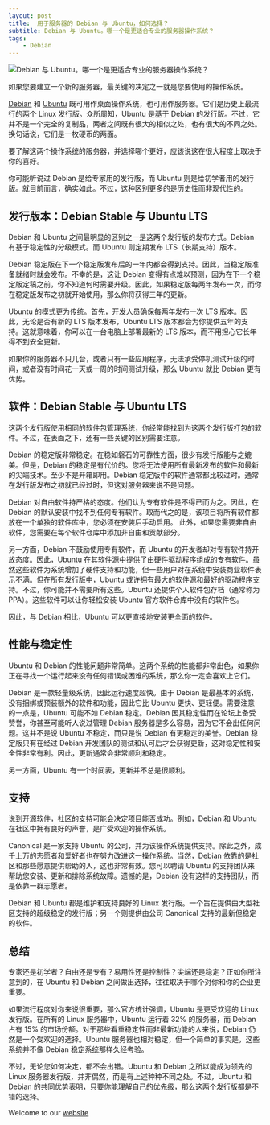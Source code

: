 ```yaml
---
layout: post
title:  用于服务器的 Debian 与 Ubuntu，如何选择？
subtitle: Debian 与 Ubuntu。哪一个是更适合专业的服务器操作系统？
tags:
    - Debian
---
```

![Debian 与 Ubuntu。哪一个是更适合专业的服务器操作系统？](https://raw.githubusercontent.com/huijingfei/huijingfei.github.io/master/images/debian-vs-ubuntu-for-server.avif)

如果您要建立一个新的服务器，最关键的决定之一就是您要使用的操作系统。

[Debian](https://www.debian.org/) 和 [Ubuntu](https://ubuntu.com/download) 既可用作桌面操作系统，也可用作服务器。它们是历史上最流行的两个 Linux 发行版。众所周知，Ubuntu 是基于 Debian 的发行版。不过，它并不是一个完全的复制品，两者之间既有很大的相似之处，也有很大的不同之处。换句话说，它们是一枚硬币的两面。

要了解这两个操作系统的服务器，并选择哪个更好，应该说这在很大程度上取决于你的喜好。

你可能听说过 Debian 是给专家用的发行版，而 Ubuntu 则是给初学者用的发行版。就目前而言，确实如此。不过，这种区别更多的是历史性而非现代性的。

## 发行版本：Debian Stable 与 Ubuntu LTS

Debian 和 Ubuntu 之间最明显的区别之一是这两个发行版的发布方式。Debian 有基于稳定性的分级模式。而 Ubuntu 则定期发布 LTS（长期支持）版本。

Debian 稳定版在下一个稳定版发布后的一年内都会得到支持。因此，当稳定版准备就绪时就会发布。不幸的是，这让 Debian 变得有点难以预测，因为在下一个稳定版定稿之前，你不知道何时需要升级。因此，如果稳定版每两年发布一次，而你在稳定版发布之初就开始使用，那么你将获得三年的更新。

Ubuntu 的模式更为传统。首先，开发人员确保每两年发布一次 LTS 版本。因此，无论是否有新的 LTS 版本发布，Ubuntu LTS 版本都会为你提供五年的支持。这就意味着，你可以在一台电脑上部署最新的 LTS 版本，而不用担心它长年得不到安全更新。

如果你的服务器不只几台，或者只有一些应用程序，无法承受停机测试升级的时间，或者没有时间花一天或一周的时间测试升级，那么 Ubuntu 就比 Debian 更有优势。

## 软件：Debian Stable 与 Ubuntu LTS

这两个发行版使用相同的软件包管理系统，你经常能找到为这两个发行版打包的软件。不过，在表面之下，还有一些关键的区别需要注意。

Debian 的稳定版非常稳定。在稳如磐石的可靠性方面，很少有发行版能与之媲美。但是，Debian 的稳定是有代价的。您将无法使用所有最新发布的软件和最新的尖端技术。至少不是开箱即用。Debian 稳定版中的软件通常都比较过时。通常在发行版发布之初就已经过时，但这对服务器来说不是问题。

Debian 对自由软件持严格的态度。他们认为专有软件是不得已而为之。因此，在 Debian 的默认安装中找不到任何专有软件。取而代之的是，该项目将所有软件都放在一个单独的软件库中，您必须在安装后手动启用。
此外，如果您需要非自由软件，您需要在每个软件仓库中添加非自由和贡献部分。

另一方面，Debian 不鼓励使用专有软件，而 Ubuntu 的开发者却对专有软件持开放态度。因此，Ubuntu 在其软件源中提供了由硬件驱动程序组成的专有软件。虽然这些软件为系统增加了硬件支持和功能，但一些用户对在系统中安装商业软件表示不满。但在所有发行版中，Ubuntu 或许拥有最大的软件源和最好的驱动程序支持。不过，你可能并不需要所有这些。Ubuntu 还提供个人软件包存档（通常称为 PPA）。这些软件可以让你轻松安装 Ubuntu 官方软件仓库中没有的软件包。

因此，与 Debian 相比，Ubuntu 可以更直接地安装更全面的软件。

## 性能与稳定性

Ubuntu 和 Debian 的性能问题非常简单。这两个系统的性能都非常出色，如果你正在寻找一个运行起来没有任何错误或困难的系统，那么你一定会喜欢上它们。

Debian 是一款轻量级系统，因此运行速度超快。由于 Debian 是最基本的系统，没有捆绑或预装额外的软件和功能，因此它比 Ubuntu 更快、更轻便。需要注意的一点是，Ubuntu 可能不如 Debian 稳定。Debian 因其稳定性而在论坛上备受赞誉，你甚至可能听人说过管理 Debian 服务器是多么容易，因为它不会出任何问题。这并不是说 Ubuntu 不稳定，而只是说 Debian 有更稳定的美誉。Debian 稳定版只有在经过 Debian 开发团队的测试和认可后才会获得更新，这对稳定性和安全性非常有利。因此，更新通常会非常顺利和稳定。

另一方面，Ubuntu 有一个时间表，更新并不总是很顺利。

## 支持

说到开源软件，社区的支持可能会决定项目能否成功。例如，Debian 和 Ubuntu 在社区中拥有良好的声誉，是广受欢迎的操作系统。

Canonical 是一家支持 Ubuntu 的公司，并为该操作系统提供支持。除此之外，成千上万的志愿者和爱好者也在努力改进这一操作系统。当然，Debian 依靠的是社区和那些愿意提供帮助的人，这也非常有效。您可以聘请 Ubuntu 的支持团队来帮助您安装、更新和排除系统故障。遗憾的是，Debian 没有这样的支持团队，而是依靠一群志愿者。

Debian 和 Ubuntu 都是维护和支持良好的 Linux 发行版。一个旨在提供由大型社区支持的超级稳定的发行版；另一个则提供由公司 Canonical 支持的最新但稳定的软件。

## 总结

专家还是初学者？自由还是专有？易用性还是控制性？尖端还是稳定？正如你所注意到的，在 Ubuntu 和 Debian 之间做出选择，往往取决于哪个对你和你的企业更重要。

如果流行程度对你来说很重要，那么官方统计强调，Ubuntu 是更受欢迎的 Linux 发行版。在所有的 Linux 服务器中，Ubuntu 运行着 32% 的服务器，而 Debian 占有 15% 的市场份额。对于那些看重稳定性而非最新功能的人来说，Debian 仍然是一个受欢迎的选择。Ubuntu 服务器也相对稳定，但一个简单的事实是，这些系统并不像 Debian 稳定系统那样久经考验。

不过，无论您如何决定，都不会出错。Ubuntu 和 Debian 之所以能成为领先的 Linux 服务器发行版，并非偶然，而是有上述种种不同之处。不过，Ubuntu 和 Debian 的共同优势表明，只要你能理解自己的优先级，那么这两个发行版都是不错的选择。

Welcome to our [website](https://blog.tigress.cc/)
